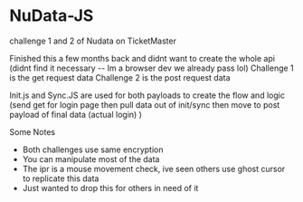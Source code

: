 # NuData-JS
challenge 1 and 2 of Nudata on TicketMaster 


Finished this a few months back and didnt want to create the whole api (didnt find it necessary -- Im a browser dev we already pass lol)
Challenge 1 is the get request data
Challenge 2 is the post request data 

Init.js and Sync.JS are used for both payloads to create the flow and logic 
(send get for login page then pull data out of init/sync then move to post payload of final data (actual login) )


Some Notes 
- Both challenges use same encryption
- You can manipulate most of the data
- The ipr is a mouse movement check, ive seen others use ghost cursor to replicate this data
- Just wanted to drop this for others in need of it

